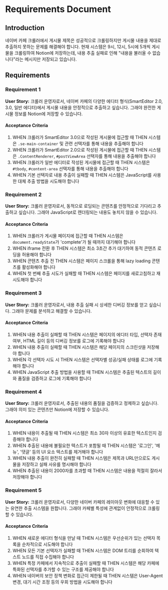 # Requirements Document

## Introduction

네이버 카페 크롤러에서 게시물 제목은 성공적으로 크롤링하지만 게시물 내용을 제대로 추출하지 못하는 문제를 해결해야 합니다. 현재 시스템은 9시, 12시, 5시에 5개씩 게시물을 크롤링하여 Notion에 저장하는데, 내용 추출 실패로 인해 "내용을 불러올 수 없습니다"라는 메시지만 저장되고 있습니다.

## Requirements

### Requirement 1

**User Story:** 크롤러 운영자로서, 네이버 카페의 다양한 에디터 형식(SmartEditor 2.0, 3.0, 일반 에디터)에서 게시물 내용을 안정적으로 추출하고 싶습니다. 그래야 완전한 게시물 정보를 Notion에 저장할 수 있습니다.

#### Acceptance Criteria

1. WHEN 크롤러가 SmartEditor 3.0으로 작성된 게시물에 접근할 때 THEN 시스템은 `.se-main-container` 및 관련 선택자를 통해 내용을 추출해야 합니다
2. WHEN 크롤러가 SmartEditor 2.0으로 작성된 게시물에 접근할 때 THEN 시스템은 `.ContentRenderer`, `#postViewArea` 선택자를 통해 내용을 추출해야 합니다
3. WHEN 크롤러가 일반 에디터로 작성된 게시물에 접근할 때 THEN 시스템은 `#tbody`, `#content-area` 선택자를 통해 내용을 추출해야 합니다
4. WHEN 기본 선택자로 내용 추출이 실패할 때 THEN 시스템은 JavaScript를 사용한 대체 추출 방법을 시도해야 합니다

### Requirement 2

**User Story:** 크롤러 운영자로서, 동적으로 로딩되는 콘텐츠를 안정적으로 기다리고 추출하고 싶습니다. 그래야 JavaScript로 렌더링되는 내용도 놓치지 않을 수 있습니다.

#### Acceptance Criteria

1. WHEN 크롤러가 게시물 페이지에 접근할 때 THEN 시스템은 `document.readyState`가 'complete'가 될 때까지 대기해야 합니다
2. WHEN iframe 전환 후 THEN 시스템은 최소 3초간 추가 대기하여 동적 콘텐츠 로딩을 허용해야 합니다
3. WHEN 콘텐츠 추출 전 THEN 시스템은 페이지 스크롤을 통해 lazy loading 콘텐츠를 활성화해야 합니다
4. WHEN 첫 번째 추출 시도가 실패할 때 THEN 시스템은 페이지를 새로고침하고 재시도해야 합니다

### Requirement 3

**User Story:** 크롤러 운영자로서, 내용 추출 실패 시 상세한 디버깅 정보를 얻고 싶습니다. 그래야 문제를 분석하고 해결할 수 있습니다.

#### Acceptance Criteria

1. WHEN 내용 추출이 실패할 때 THEN 시스템은 페이지의 에디터 타입, 선택자 존재 여부, HTML 길이 등의 디버깅 정보를 로그에 기록해야 합니다
2. WHEN 내용 추출이 실패할 때 THEN 시스템은 해당 페이지의 스크린샷을 저장해야 합니다
3. WHEN 각 선택자 시도 시 THEN 시스템은 선택자별 성공/실패 상태를 로그에 기록해야 합니다
4. WHEN JavaScript 추출 방법을 사용할 때 THEN 시스템은 추출된 텍스트의 길이와 품질을 검증하고 로그에 기록해야 합니다

### Requirement 4

**User Story:** 크롤러 운영자로서, 추출된 내용의 품질을 검증하고 정제하고 싶습니다. 그래야 의미 있는 콘텐츠만 Notion에 저장할 수 있습니다.

#### Acceptance Criteria

1. WHEN 내용이 추출될 때 THEN 시스템은 최소 30자 이상의 유효한 텍스트인지 검증해야 합니다
2. WHEN 추출된 내용에 불필요한 텍스트가 포함될 때 THEN 시스템은 '로그인', '메뉴', '댓글' 등의 UI 요소 텍스트를 제거해야 합니다
3. WHEN 내용 추출이 완전히 실패할 때 THEN 시스템은 제목과 URL만으로도 게시물을 저장하고 실패 사유를 명시해야 합니다
4. WHEN 추출된 내용이 2000자를 초과할 때 THEN 시스템은 내용을 적절히 잘라서 저장해야 합니다

### Requirement 5

**User Story:** 크롤러 운영자로서, 다양한 네이버 카페의 레이아웃 변화에 대응할 수 있는 유연한 추출 시스템을 원합니다. 그래야 카페별 특성에 관계없이 안정적으로 크롤링할 수 있습니다.

#### Acceptance Criteria

1. WHEN 새로운 에디터 형식을 만날 때 THEN 시스템은 우선순위가 있는 선택자 목록을 순차적으로 시도해야 합니다
2. WHEN 모든 기본 선택자가 실패할 때 THEN 시스템은 DOM 트리를 순회하여 텍스트 노드를 직접 수집해야 합니다
3. WHEN 특정 카페에서 지속적으로 추출이 실패할 때 THEN 시스템은 해당 카페에 특화된 선택자를 추가할 수 있는 구조를 제공해야 합니다
4. WHEN 네이버의 보안 정책 변화로 접근이 제한될 때 THEN 시스템은 User-Agent 변경, 대기 시간 조정 등의 우회 방법을 시도해야 합니다